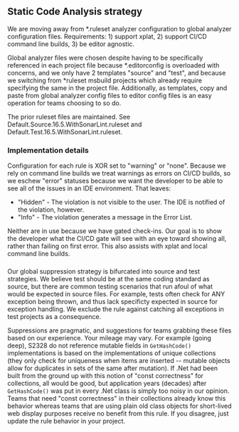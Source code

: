 ## Static Code Analysis strategy

We are moving away from *.ruleset analyzer configuration to global analyzer configuration files.  Requirements:  1) support xplat, 2) support CI/CD command line builds, 3) be editor agnostic.

Global analyzer files were chosen despite having to be specifically referenced in each project file because *.editorconfig is overloaded with concerns, and we only have 2 templates "source" and "test",
and because we switching from *ruleset msbuild projects which already require specifying the same in the project file.  Additionally, as templates, copy and paste from global analyzer config files to editor 
config files is an easy operation for teams choosing to so do.

The prior ruleset files are maintained.  See Default.Source.16.5.WithSonarLint.ruleset and Default.Test.16.5.WithSonarLint.ruleset.

### Implementation details

Configuration for each rule is XOR set to "warning" or "none".  Because we rely on command line builds we treat warnings as errors on CI/CD builds, so we eschew "error" statuses because we want 
the developer to be able to see all of the issues in an IDE environment.  That leaves:
   * "Hidden" - The violation is not visible to the user. The IDE is notified of the violation, however.
   * "Info" - The violation generates a message in the Error List.

Neither are in use because we have gated check-ins.  Our goal is to show the developer what the CI/CD gate will see with an eye toward showing all, rather than failing on first error.  This also 
assists with xplat and local command line builds.

###
Our global suppression strategy is bifurcated into source and test strategies.  We believe test should be at the same coding standard as source, but there are common testing scenarios that run afoul
of what would be expected in source files. For example, tests often check for ANY exception being thrown, and thus lack specificty expected in source for exception handling.  We exclude the rule 
against catching all exceptions in test projects as a consequence.

Suppressions are pragmatic, and suggestions for teams grabbing these files based on our experience.  Your mileage may vary.  For example (going deep), S2328 do not reference mutable fields in 
<code>GetHashCode()</code> implementations is based on the implementations of unique collections (they only check for uniqueness when items are inserted -- mutable objects allow for duplicates in 
sets of the same after mutation).  If .Net had been built from the ground up with this notion of "const correctness" for collections, all would be good, but application years (decades) after 
<code>GetHashCode()</code> was put in every .Net class is  simply too noisy in our opinion.  Teams that need "const correctness" in their collections already know this behavior whereas teams that are
using plain old class objects for short-lived web display purposes receive no benefit from this rule.  If you disagree, just update the rule behavior in your project.